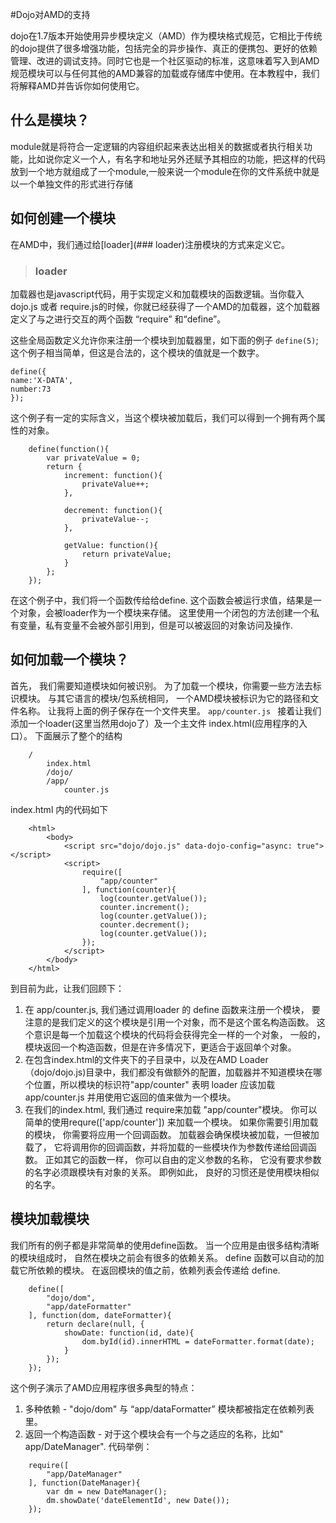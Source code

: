 #Dojo对AMD的支持

dojo在1.7版本开始使用异步模块定义（AMD）作为模块格式规范，它相比于传统的dojo提供了很多增强功能，包括完全的异步操作、真正的便携包、更好的依赖管理、改进的调试支持。同时它也是一个社区驱动的标准，这意味着写入到AMD规范模块可以与任何其他的AMD兼容的加载或存储库中使用。在本教程中，我们将解释AMD并告诉你如何使用它。
## 什么是模块？
module就是将符合一定逻辑的内容组织起来表达出相关的数据或者执行相关功能，比如说你定义一个人，有名字和地址另外还赋予其相应的功能，把这样的代码放到一个地方就组成了一个module,一般来说一个module在你的文件系统中就是以一个单独文件的形式进行存储
## 如何创建一个模块
在AMD中，我们通过给[loader](### loader)注册模块的方式来定义它。
> ### loader
  加载器也是javascript代码，用于实现定义和加载模块的函数逻辑。当你载入 dojo.js 或者 require.js的时候，你就已经获得了一个AMD的加载器，这个加载器定义了与之进行交互的两个函数 “require” 和“define”。

这些全局函数定义允许你来注册一个模块到加载器里，如下面的例子 `define(5)`;
这个例子相当简单，但这是合法的，这个模块的值就是一个数字。
```
define({
name:'X-DATA',
number:73
});
```
这个例子有一定的实际含义，当这个模块被加载后，我们可以得到一个拥有两个属性的对象。
```
    define(function(){  
        var privateValue = 0;  
        return {  
            increment: function(){  
                privateValue++;  
            },  
       
            decrement: function(){  
                privateValue--;  
            },  
       
            getValue: function(){  
                return privateValue;  
            }  
        };  
    });  
```
在这个例子中，我们将一个函数传给给define.  这个函数会被运行求值，结果是一个对象，会被loader作为一个模块来存储。 这里使用一个闭包的方法创建一个私有变量，私有变量不会被外部引用到，但是可以被返回的对象访问及操作.

## 如何加载一个模块？
首先， 我们需要知道模块如何被识别。 为了加载一个模块，你需要一些方法去标识模块。 与其它语言的模块/包系统相同， 一个AMD模块被标识为它的路径和文件名称。 让我将上面的例子保存在一个文件夹里。
`app/counter.js `
接着让我们添加一个loader(这里当然用dojo了）及一个主文件 index.html(应用程序的入口）。 下面展示了整个的结构
```
    /  
        index.html  
        /dojo/  
        /app/  
            counter.js  
```
index.html 内的代码如下
```
    <html>  
        <body>  
            <script src="dojo/dojo.js" data-dojo-config="async: true"></script>  
            <script>  
                require([  
                    "app/counter"  
                ], function(counter){  
                    log(counter.getValue());  
                    counter.increment();  
                    log(counter.getValue());  
                    counter.decrement();  
                    log(counter.getValue());  
                });  
            </script>  
        </body>  
    </html>  
```
到目前为此，让我们回顾下：
1. 在 app/counter.js, 我们通过调用loader 的 define 函数来注册一个模块， 要注意的是我们定义的这个模块是引用一个对象，而不是这个匿名构造函数。 这个意识是每一个加载这个模块的代码将会获得完全一样的一个对象， 一般的，模块返回一个构造函数，但是在许多情况下，更适合于返回单个对象。
2. 在包含index.html的文件夹下的子目录中，以及在AMD Loader（dojo/dojo.js)目录中，我们都没有做额外的配置，加载器并不知道模块在哪个位置，所以模块的标识符"app/counter"  表明 loader 应该加载 app/counter.js 并用使用它返回的值来做为一个模块。
3. 在我们的index.html, 我们通过 require来加载 "app/counter"模块。 你可以简单的使用requre(['app/counter']) 来加载一个模块。 如果你需要引用加载的模块， 你需要将应用一个回调函数。 加载器会确保模块被加载，一但被加载了， 它将调用你的回调函数，并将加载的一些模块作为参数传递给回调函数。 正如其它的函数一样， 你可以自由的定义参数的名称， 它没有要求参数的名字必须跟模块有对象的关系。 即例如此， 良好的习惯还是使用模块相似的名字。

## 模块加载模块
我们所有的例子都是非常简单的使用define函数。 当一个应用是由很多结构清晰的模块组成时， 自然在模块之前会有很多的依赖关系。 define 函数可以自动的加载它所依赖的模块。 在返回模块的值之前，依赖列表会传递给 define.
```
    define([  
        "dojo/dom",  
        "app/dateFormatter"  
    ], function(dom, dateFormatter){  
        return declare(null, {  
            showDate: function(id, date){  
                dom.byId(id).innerHTML = dateFormatter.format(date);  
            }  
        });  
    });  
```

这个例子演示了AMD应用程序很多典型的特点：

1. 多种依赖 - "dojo/dom" 与 “app/dataFormatter” 模块都被指定在依赖列表里。
2. 返回一个构造函数 - 对于这个模块会有一个与之适应的名称，比如" app/DateManager".  代码举例：
```
    require([  
        "app/DateManager"  
    ], function(DateManager){  
        var dm = new DateManager();  
        dm.showDate('dateElementId', new Date());  
    });  
```
